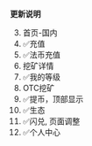 **更新说明**

3. 首页-国内
4. ✅充值
5. ✅法币充值
6. 挖矿详情
7. ✅我的等级
8. OTC挖矿
9. ✅提币，顶部显示
11. ✅生态
12. ✅闪兑, 页面调整
10. ✅个人中心


